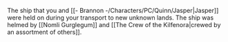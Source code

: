 The ship that you and [[- Brannon -/Characters/PC/Quinn/Jasper|Jasper]] were held on during your transport to new unknown lands. The ship was helmed by [[Nomli Gurglegum]] and [[The Crew of the Kilfenora|crewed by an assortment of others]].
